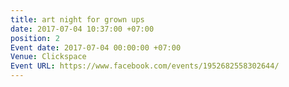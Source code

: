 ```yaml
---
title: art night for grown ups
date: 2017-07-04 10:37:00 +07:00
position: 2
Event date: 2017-07-04 00:00:00 +07:00
Venue: Clickspace
Event URL: https://www.facebook.com/events/1952682558302644/
---
```


